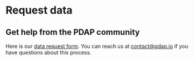 # Request data

## Get help from the PDAP community

Here is our [data request form](https://airtable.com/shrbFfWk6fjzGnNsk). You can reach us at [contact@pdap.io](mailto:contact@pdap.io) if you have questions about this process.
